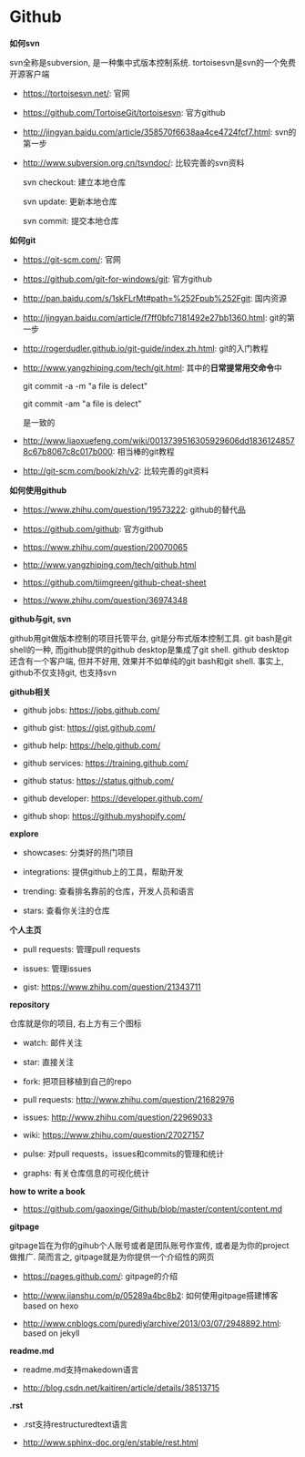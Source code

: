 ﻿# Github

**如何svn**

svn全称是subversion, 是一种集中式版本控制系统. tortoisesvn是svn的一个免费开源客户端

- https://tortoisesvn.net/: 官网

- https://github.com/TortoiseGit/tortoisesvn: 官方github

- http://jingyan.baidu.com/article/358570f6638aa4ce4724fcf7.html: svn的第一步

- http://www.subversion.org.cn/tsvndoc/: 比较完善的svn资料

  svn checkout: 建立本地仓库

  svn update: 更新本地仓库

  svn commit: 提交本地仓库

**如何git**

- https://git-scm.com/: 官网

- https://github.com/git-for-windows/git: 官方github

- http://pan.baidu.com/s/1skFLrMt#path=%252Fpub%252Fgit: 国内资源

- http://jingyan.baidu.com/article/f7ff0bfc7181492e27bb1360.html: git的第一步

- http://rogerdudler.github.io/git-guide/index.zh.html: git的入门教程

- http://www.yangzhiping.com/tech/git.html: 其中的**日常提常用交命令**中

  git commit -a -m "a file is delect"
  
  git commit -am "a file is delect"
  
  是一致的

- http://www.liaoxuefeng.com/wiki/0013739516305929606dd18361248578c67b8067c8c017b000: 相当棒的git教程

- http://git-scm.com/book/zh/v2: 比较完善的git资料

**如何使用github**

- https://www.zhihu.com/question/19573222: github的替代品

- https://github.com/github: 官方github

- https://www.zhihu.com/question/20070065

- http://www.yangzhiping.com/tech/github.html

- https://github.com/tiimgreen/github-cheat-sheet

- https://www.zhihu.com/question/36974348

**github与git, svn**

github用git做版本控制的项目托管平台, git是分布式版本控制工具. git bash是git shell的一种, 而github提供的github desktop是集成了git shell. github desktop还含有一个客户端, 但并不好用, 效果并不如单纯的git bash和git shell. 事实上, github不仅支持git, 也支持svn

**github相关**

- github jobs: https://jobs.github.com/

- github gist: https://gist.github.com/

- github help: https://help.github.com/

- github services: https://training.github.com/

- github status: https://status.github.com/

- github developer: https://developer.github.com/

- github shop: https://github.myshopify.com/

**explore**

- showcases: 分类好的热门项目

- integrations: 提供github上的工具，帮助开发

- trending: 查看排名靠前的仓库，开发人员和语言

- stars: 查看你关注的仓库

**个人主页**

- pull requests: 管理pull requests

- issues: 管理issues

- gist: https://www.zhihu.com/question/21343711

**repository**

仓库就是你的项目, 右上方有三个图标

- watch: 邮件关注

- star: 直接关注

- fork: 把项目移植到自己的repo

- pull requests: http://www.zhihu.com/question/21682976

- issues: http://www.zhihu.com/question/22969033

- wiki: https://www.zhihu.com/question/27027157

- pulse: 对pull requests，issues和commits的管理和统计

- graphs: 有关仓库信息的可视化统计

**how to write a book**

- https://github.com/gaoxinge/Github/blob/master/content/content.md

**gitpage**

gitpage旨在为你的gihub个人账号或者是团队账号作宣传, 或者是为你的project做推广. 简而言之, gitpage就是为你提供一个介绍性的网页

- https://pages.github.com/: gitpage的介绍

- http://www.jianshu.com/p/05289a4bc8b2: 如何使用gitpage搭建博客based on hexo

- http://www.cnblogs.com/purediy/archive/2013/03/07/2948892.html: based on jekyll

**readme.md**

- readme.md支持makedown语言

- http://blog.csdn.net/kaitiren/article/details/38513715

**.rst**

- .rst支持restructuredtext语言

- http://www.sphinx-doc.org/en/stable/rest.html